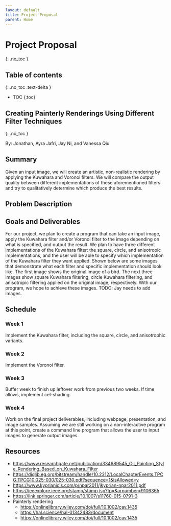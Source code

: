 ```yaml
---
layout: default
title: Project Proposal
parent: Home
---
```


# Project Proposal
{: .no_toc }

## Table of contents
{: .no_toc .text-delta }

-   TOC
    {:toc}

## Creating Painterly Renderings Using Different Filter Techniques
{: .no_toc }

By: Jonathan, Ayra Jafri, Jay Ni, and Vanessa Qiu

## Summary

Given an input image, we will create an artistic, non-realistic rendering by applying the Kuwahara and Voronoi filters. We will compare the output quality between different implementations of these aforementioned filters and try to qualitatively determine which produce the best results.

## Problem Description

## Goals and Deliverables

For our project, we plan to create a program that can take an input image, apply the Kuwahara filter and/or Voronoi filter to the image depending on what is specified, and output the result. We plan to have three different implementations of the Kuwahara filter: the square, circle, and anisotropic implementations, and the user will be able to specify which implementation of the Kuwahara filter they want applied. Shown below are some images that demonstrate what each filter and specific implementation should look like. The first image shows the original image of a bird. The next three images show square Kuwahara filtering, circle Kuwahara filtering, and anisotropic filtering applied on the original image, respectively. With our program, we hope to achieve these images. TODO: Jay needs to add images.

## Schedule

### Week 1

Implement the Kuwahara filter, including the square, circle, and anisotrophic variants.

### Week 2

Implement the Voronoi filter.

### Week 3

Buffer week to finish up leftover work from previous two weeks. If time allows, implement cel-shading.

### Week 4

Work on the final project deliverables, including webpage, presentation, and image samples. Assuming we are still working on a non-interactive program at this point, create a command line program that allows the user to input images to generate output images.

## Resources

-   <https://www.researchgate.net/publication/334689545_Oil_Painting_Style_Rendering_Based_on_Kuwahara_Filter>
-   <https://diglib.eg.org/bitstream/handle/10.2312/LocalChapterEvents.TPCG.TPCG10.025-030/025-030.pdf?sequence=1&isAllowed=y>
-   <https://www.kyprianidis.com/p/npar2011/jkyprian-npar2011.pdf>
-   <https://ieeexplore.ieee.org/stamp/stamp.jsp?tp=&arnumber=9106365>
-   <https://link.springer.com/article/10.1007/s11760-015-0791-3>
-   Painterly rendering
    -   <https://onlinelibrary.wiley.com/doi/full/10.1002/cav.1435>
    -   <https://hal.science/hal-01342483/document>
    -   <https://onlinelibrary.wiley.com/doi/full/10.1002/cav.1435>
